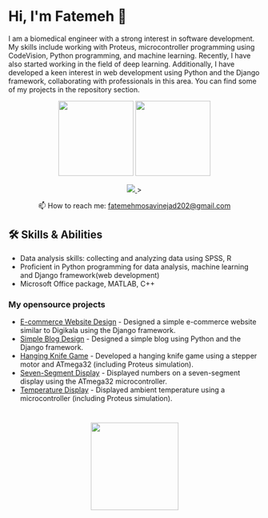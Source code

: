 # Hi, I'm Fatemeh 👋
I am a biomedical engineer with a strong interest in software development. My skills include working with Proteus, microcontroller programming using CodeVision, Python programming, and machine learning. Recently, I have also started working in the field of deep learning. Additionally, I have developed a keen interest in web development using Python and the Django framework, collaborating with professionals in this area. You can find some of my projects in the repository section.

<p align='center'>
   <a href="https://github-readme-stats.vercel.app/api?username=Ftymusvy&show_icons=true&count_private=true"><img
           height=150
           src="https://github-readme-stats.vercel.app/api?username=Ftymusvy&show_icons=true&count_private=true"/></a>
   <a href="https://github.com/Ftymusvy/github-readme-stats"><img height=150
                                                                  src="https://github-readme-stats.vercel.app/api/top-langs/?username=Ftymusvy&layout=compact"/></a>
</p>


<p align='center'>
   <a href="https://www.linkedin.com/in/ftme-mousavinejad">
       <img src="https://img.shields.io/badge/linkedin-%230077B5.svg?&style=for-the-badge&logo=linkedin&logoColor=white"/>
   </a>>

<p align='center'>
   📫 How to reach me: <a href='mailto:roman.beskrovnyy@gmail.com'>fatemehmosavinejad202@gmail.com</a>
</p>



## 🛠 Skills & Abilities
* Data analysis skills: collecting and analyzing data using SPSS, R
* Proficient in Python programming for data analysis, machine learning and Django framework(web development)
* Microsoft Office package, MATLAB, C++

### My opensource projects

*   [E-commerce Website Design](https://github.com/Ftymusvy/digikala-site-django) - Designed a simple e-commerce website similar to Digikala using the Django framework.
*   [Simple Blog Design](https://github.com/Ftymusvy/-Django-site-design-project-blog) - Designed a simple blog using Python and the Django framework.
*   [Hanging Knife Game](https://github.com/Ftymusvy/Hanging-knife-game-atmega32-) - Developed a hanging knife game using a stepper motor and ATmega32 (including Proteus simulation).
*   [Seven-Segment Display](https://github.com/Ftymusvy/Display-numbers-atmega32-) - Displayed numbers on a seven-segment display using the ATmega32 microcontroller.
*    [Temperature Display](https://github.com/Ftymusvy/temperature-display-atmega32-) - Displayed ambient temperature using a microcontroller (including Proteus simulation).

<div align="center" style="margin: 40px 0">
   <a href="https://github.com/romankh3/github-profile-views-counter">
       <img width="175px" src="https://komarev.com/ghpvc/?username=romankh3&color=DE002D">
   </a>
</div>
